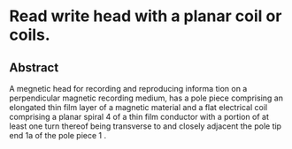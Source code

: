 # Read write head with a planar coil or coils.

## Abstract
A megnetic head for recording and reproducing informa tion on a perpendicular magnetic recording medium, has a pole piece comprising an elongated thin film layer of a magnetic material and a flat electrical coil comprising a planar spiral 4 of a thin film conductor with a portion of at least one turn thereof being transverse to and closely adjacent the pole tip end 1a of the pole piece 1 .